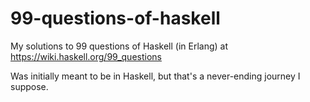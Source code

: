 # 99-questions-of-haskell
My solutions to 99 questions of Haskell (in Erlang) at https://wiki.haskell.org/99_questions

Was initially meant to be in Haskell, but that's a never-ending journey I suppose.
